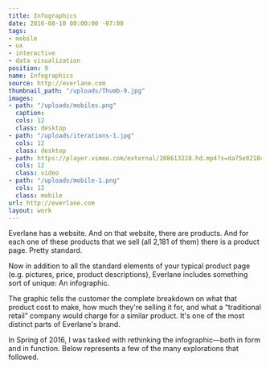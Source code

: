 ```yaml
---
title: Infographics
date: 2016-08-10 00:00:00 -07:00
tags:
- mobile
- ux
- interactive
- data visualization
position: 9
name: Infographics
source: http://everlane.com
thumbnail_path: "/uploads/Thumb-9.jpg"
images:
- path: "/uploads/mobiles.png"
  caption: 
  cols: 12
  class: desktop
- path: "/uploads/iterations-1.jpg"
  cols: 12
  class: desktop
- path: https://player.vimeo.com/external/208613228.hd.mp4?s=da75e02184a0ae23a376d39f4ab9f03983f232a3&profile_id=169
  cols: 12
  class: video
- path: "/uploads/mobile-1.png"
  cols: 12
  class: mobile
url: http://everlane.com
layout: work
---
```


Everlane has a website. And on that website, there are products. And for each one of these products that we sell (all  2,181 of them) there is a product page. Pretty standard.

Now in addition to all the standard elements of your typical product page (e.g. pictures, price, product descriptions), Everlane includes something sort of unique: An infographic.

The graphic tells the customer the complete breakdown on what that product cost to make, how much they're selling it for, and what a “traditional retail” company would charge for a similar product. It's one of the most distinct parts of Everlane's brand. 

In Spring of 2016, I was tasked with rethinking the infographic—both in form and in function. Below represents a few of the many explorations that followed.   

